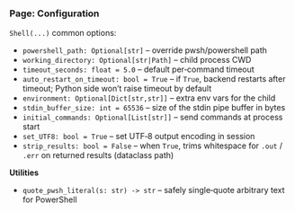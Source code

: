 ### Page: Configuration

`Shell(...)` common options:
- `powershell_path: Optional[str]` – override pwsh/powershell path
- `working_directory: Optional[str|Path]` – child process CWD
- `timeout_seconds: float = 5.0` – default per‑command timeout
- `auto_restart_on_timeout: bool = True` – if `True`, backend restarts after timeout; Python side won’t raise timeout by default
- `environment: Optional[Dict[str,str]]` – extra env vars for the child
- `stdin_buffer_size: int = 65536` – size of the stdin pipe buffer in bytes
- `initial_commands: Optional[List[str]]` – send commands at process start
- `set_UTF8: bool = True` – set UTF‑8 output encoding in session
- `strip_results: bool = False` – when `True`, trims whitespace for `.out` / `.err` on returned results (dataclass path)

**Utilities**
- `quote_pwsh_literal(s: str) -> str` – safely single‑quote arbitrary text for PowerShell
